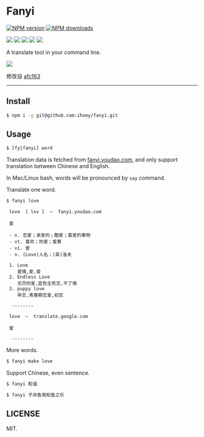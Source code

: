 # Fanyi

[![NPM version](https://img.shields.io/npm/v/fanyi.svg?style=flat)](https://npmjs.org/package/fanyi)
[![NPM downloads](http://img.shields.io/npm/dm/fanyi.svg?style=flat)](https://npmjs.org/package/fanyi)


[![](https://img.shields.io/badge/language-JavaScript-blue.svg?style=flat-square)](https://github.com/ihoey)
[![](https://img.shields.io/badge/license-MIT-green.svg?style=flat-square)](https://github.com/ihoey)
[![](https://img.shields.io/badge/github-ihoey-orange.svg?style=flat-square)](https://github.com/ihoey)
[![](https://img.shields.io/badge/QQ-✘д✘ヽゝだよ-red.svg?style=flat-square)](http://wpa.qq.com/msgrd?v=3&uin=1058221214&site=qq&menu=yes)
[![](https://img.shields.io/badge/blog-ihoey-ff69b4.svg?style=flat-square)](https://blog.ihoey.com)


A translate tool in your command line.

![](https://t.alipayobjects.com/images/T1h_JfXkXhXXXXXXXX.png)

修改自 [afc163](https://github.com/afc163/fanyi)

---

## Install

```bash
$ npm i -g git@github.com:ihoey/fanyi.git
```

## Usage

```bash
$ [fy|fanyi] word
```

Translation data is fetched from [fanyi.youdao.com](http://fanyi.youdao.com), and only support translation between Chinese and English.

In Mac/Linux bash, words will be pronounced  by `say` command.

Translate one word.

```bash
$ fanyi love
```

```
 love  [ lʌv ]  ~  fanyi.youdao.com

 爱

 - n. 恋爱；亲爱的；酷爱；喜爱的事物
 - vt. 喜欢；热爱；爱慕
 - vi. 爱
 - n. (Love)人名；(英)洛夫

 1. Love
    爱情,爱,爱
 2. Endless Love
    无尽的爱,蓝色生死恋,不了情
 3. puppy love
    早恋,青春期恋爱,初恋

  --------

 love  ~  translate.google.com

 爱

  --------
```

More words.

```bash
$ fanyi make love
```

Support Chinese, even sentence.

```bash
$ fanyi 和谐
```

```bash
$ fanyi 子非鱼焉知鱼之乐
```

## LICENSE

MIT.
